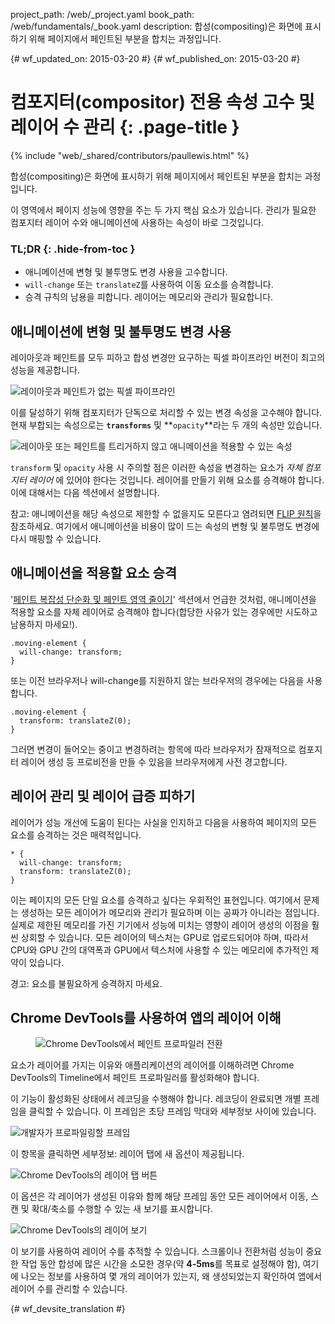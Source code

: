 project_path: /web/_project.yaml
book_path: /web/fundamentals/_book.yaml
description: 합성(compositing)은 화면에 표시하기 위해 페이지에서 페인트된 부분을 합치는 과정입니다.

{# wf_updated_on: 2015-03-20 #}
{# wf_published_on: 2015-03-20 #}

# 컴포지터(compositor) 전용 속성 고수 및 레이어 수 관리 {: .page-title }

{% include "web/_shared/contributors/paullewis.html" %}

합성(compositing)은 화면에 표시하기 위해 페이지에서 페인트된 부분을
합치는 과정입니다.

이 영역에서 페이지 성능에 영향을 주는 두 가지 핵심 요소가 있습니다. 관리가 필요한 컴포지터 레이어 수와 애니메이션에 사용하는 속성이 바로 그것입니다.

### TL;DR {: .hide-from-toc }

* 애니메이션에 변형 및 불투명도 변경 사용을 고수합니다.
* `will-change` 또는 `translateZ`를 사용하여 이동 요소를 승격합니다.
* 승격 규칙의 남용을 피합니다. 레이어는 메모리와 관리가 필요합니다.

## 애니메이션에 변형 및 불투명도 변경 사용

레이아웃과 페인트를 모두 피하고 합성 변경만 요구하는 픽셀 파이프라인 버전이 최고의 성능을 제공합니다.

<img src="images/stick-to-compositor-only-properties-and-manage-layer-count/frame-no-layout-paint.jpg"  alt="레이아웃과 페인트가 없는 픽셀 파이프라인">

이를 달성하기 위해 컴포지터가 단독으로 처리할 수 있는 변경 속성을 고수해야 합니다. 현재 부합되는 속성으로는 **`transforms`** 및 **`opacity`**라는 두 개의 속성만 있습니다.

<img src="images/stick-to-compositor-only-properties-and-manage-layer-count/safe-properties.jpg"  alt="레이아웃 또는 페인트를 트리거하지 않고 애니메이션을 적용할 수 있는 속성">

`transform` 및 `opacity` 사용 시 주의할 점은 이러한 속성을 변경하는 요소가 _자체 컴포지터 레이어_ 에 있어야 한다는 것입니다. 레이어를 만들기 위해 요소를 승격해야 합니다. 이에 대해서는 다음 섹션에서 설명합니다.

참고: 애니메이션을 해당 속성으로 제한할 수 없을지도 모른다고 염려되면 [FLIP 원칙](https://aerotwist.com/blog/flip-your-animations)을 참조하세요. 여기에서 애니메이션을 비용이 많이 드는 속성의 변형 및 불투명도 변경에 다시 매핑할 수 있습니다.

## 애니메이션을 적용할 요소 승격

'[페인트 복잡성 단순화 및 페인트 영역 줄이기](simplify-paint-complexity-and-reduce-paint-areas)' 섹션에서 언급한 것처럼, 애니메이션을 적용할 요소를 자체 레이어로 승격해야 합니다(합당한 사유가 있는 경우에만 시도하고 남용하지 마세요!).


    .moving-element {
      will-change: transform;
    }


또는 이전 브라우저나 will-change를 지원하지 않는 브라우저의 경우에는 다음을 사용합니다.


    .moving-element {
      transform: translateZ(0);
    }


그러면 변경이 들어오는 중이고 변경하려는 항목에 따라 브라우저가 잠재적으로 컴포지터 레이어 생성 등 프로비전을 만들 수 있음을 브라우저에게 사전 경고합니다.

## 레이어 관리 및 레이어 급증 피하기

레이어가 성능 개선에 도움이 된다는 사실을 인지하고 다음을 사용하여 페이지의 모든 요소를 승격하는 것은 매력적입니다.


    * {
      will-change: transform;
      transform: translateZ(0);
    }


이는 페이지의 모든 단일 요소를 승격하고 싶다는 우회적인 표현입니다. 여기에서 문제는 생성하는 모든 레이어가 메모리와 관리가 필요하며 이는 공짜가 아니라는 점입니다. 실제로 제한된 메모리를 가진 기기에서 성능에 미치는 영향이 레이어 생성의 이점을 훨씬 상회할 수 있습니다. 모든 레이어의 텍스처는 GPU로 업로드되어야 하며, 따라서 CPU와 GPU 간의 대역폭과 GPU에서 텍스처에 사용할 수 있는 메모리에 추가적인 제약이 있습니다.

경고: 요소를 불필요하게 승격하지 마세요.

## Chrome DevTools를 사용하여 앱의 레이어 이해

<div class="attempt-right">
  <figure>
    <img src="images/stick-to-compositor-only-properties-and-manage-layer-count/paint-profiler.jpg" alt="Chrome DevTools에서 페인트 프로파일러 전환">
  </figure>
</div>

요소가 레이어를 가지는 이유와 애플리케이션의 레이어를 이해하려면 Chrome DevTools의 Timeline에서 페인트 프로파일러를 활성화해야 합니다.

<div style="clear:both;"></div>

이 기능이 활성화된 상태에서 레코딩을 수행해야 합니다. 레코딩이 완료되면 개별 프레임을 클릭할 수 있습니다. 이 프레임은 초당 프레임 막대와 세부정보 사이에 있습니다.

<img src="images/stick-to-compositor-only-properties-and-manage-layer-count/frame-of-interest.jpg"  alt="개발자가 프로파일링할 프레임">

이 항목을 클릭하면 세부정보: 레이어 탭에 새 옵션이 제공됩니다.

<img src="images/stick-to-compositor-only-properties-and-manage-layer-count/layer-tab.jpg"  alt="Chrome DevTools의 레이어 탭 버튼">

이 옵션은 각 레이어가 생성된 이유와 함께 해당 프레임 동안 모든 레이어에서 이동, 스캔 및 확대/축소를 수행할 수 있는 새 보기를 표시합니다.

<img src="images/stick-to-compositor-only-properties-and-manage-layer-count/layer-view.jpg"  alt="Chrome DevTools의 레이어 보기">

이 보기를 사용하여 레이어 수를 추적할 수 있습니다. 스크롤이나 전환처럼 성능이 중요한 작업 동안 합성에 많은 시간을 소모한 경우(약 **4-5ms**를 목표로 설정해야 함), 여기에 나오는 정보를 사용하여 몇 개의 레이어가 있는지, 왜 생성되었는지 확인하여 앱에서 레이어 수를 관리할 수 있습니다.


{# wf_devsite_translation #}
